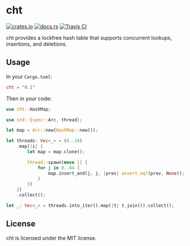# cht

[![crates.io](https://img.shields.io/crates/v/cht.svg)](https://crates.io/crates/cht)
[![docs.rs](https://docs.rs/cht/badge.svg)](https://docs.rs/cht)
[![Travis CI](https://travis-ci.com/Gregory-Meyer/cht.svg?branch=master)](https://travis-ci.com/Gregory-Meyer/cht)

cht provides a lockfree hash table that supports concurrent lookups, insertions,
and deletions.

## Usage

In your `Cargo.toml`:

```toml
cht = "0.1"
```

Then in your code:

```rust
use cht::HashMap;

use std::{sync::Arc, thread};

let map = Arc::new(HashMap::new());

let threads: Vec<_> = (0..16)
    .map(|i| {
        let map = map.clone();

        thread::spawn(move || {
            for j in 0..64 {
                map.insert_and(j, j, |prev| assert_eq!(prev, None));
            }
        })
    })
    .collect();

let _: Vec<_> = threads.into_iter().map(|t| t.join()).collect();
```

## License

cht is licensed under the MIT license.

